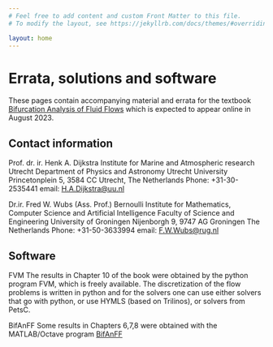 ```yaml
---
# Feel free to add content and custom Front Matter to this file.
# To modify the layout, see https://jekyllrb.com/docs/themes/#overriding-theme-defaults

layout: home
---
```


Errata, solutions and software
====================

These pages contain accompanying material and errata for the textbook [Bifurcation Analysis of Fluid Flows](https://www-cambridge-org.proxy-ub.rug.nl/core/books/bifurcation-analysis-of-fluid-flows/4DD7DA62E5C0A3B8572D1615AA9CB0FC) which is expected to appear online in August 2023.


Contact information
-------------------
Prof. dr. ir. Henk A. Dijkstra
Institute for Marine and Atmospheric research Utrecht
Department of Physics and Astronomy
Utrecht University
Princetonplein 5, 3584 CC Utrecht,
The Netherlands
Phone: +31-30-2535441
email: H.A.Dijkstra@uu.nl

Dr.ir. Fred W. Wubs (Ass. Prof.)
Bernoulli Institute for Mathematics, Computer Science and Artificial Intelligence
Faculty of Science and Engineering
University of Groningen 
Nijenborgh 9, 9747 AG Groningen
The Netherlands
Phone: +31-50-3633994
email: F.W.Wubs@rug.nl

Software
--------
FVM
The results in Chapter 10 of the book were obtained by the python program FVM, which is freely available. The discretization of the flow problems is written in python and for the solvers one can use either solvers that go with python, or use HYMLS (based on Trilinos), or solvers from PetsC.

BifAnFF
Some results in Chapters 6,7,8 were obtained with the MATLAB/Octave program [BifAnFF](https://github.com/BIMAU/BifAnFF)
